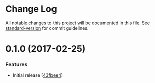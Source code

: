 # Change Log

All notable changes to this project will be documented in this file. See [standard-version](https://github.com/conventional-changelog/standard-version) for commit guidelines.

<a name="0.1.0"></a>
# 0.1.0 (2017-02-25)


### Features

* Initial release ([43fbee4](https://github.com/knownasilya/ember-data-tasks/commit/43fbee4))
